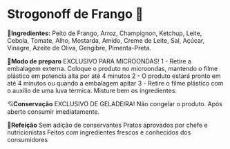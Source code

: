 # Strogonoff de Frango :chicken:



:yellow_heart:**Ingredientes:**
Peito de Frango, Arroz, Champignon, Ketchup,  Leite, Cebola, Tomate, Alho, Mostarda, Amido, Creme de Leite, Sal,  Açúcar, Vinagre, Azeite de Oliva, Gengibre, Pimenta-Preta.

:purple_heart:**Modo de preparo**
EXCLUSIVO PARA MICROONDAS!
1 - Retire a embalagem externa. Coloque o produto no microondas, mantendo o filme plástico em potencia alta por até 4 minutos
2 - O produto estará pronto em até 4 minutos ou quando a embalagem apitar
3 - Retire o filme plástico com o auxílio de uma luva térmica. Misture bem os ingredientes.

:cupid:**Conservação**
EXCLUSIVO DE GELADEIRA!
Não congelar o produto. Após aberto consumir imediatamente.

:heart_decoration:**Refeição**
Sem adição de conservantes
Pratos aprovados por chefe e nutricionistas
Feitos com ingredientes frescos e conhecidos dos consumidores